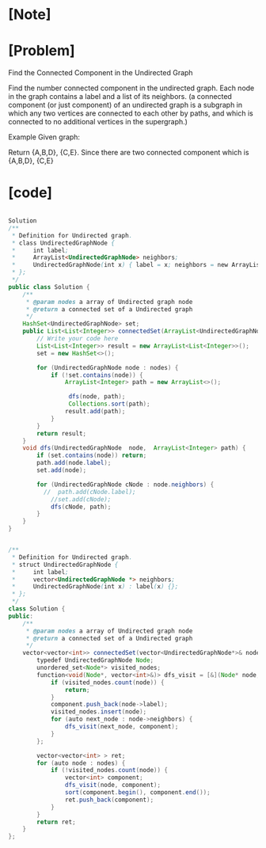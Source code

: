 ﻿[Note]
====== 

[Problem]
====== 
Find the Connected Component in the Undirected Graph

Find the number connected component in the undirected graph. Each node in the graph contains a label and a list of its neighbors. 
(a connected component (or just component) of an undirected graph is a subgraph in which any two vertices are connected to each other by paths, and which is connected to no additional vertices in the supergraph.)

Example
Given graph:



Return {A,B,D}, {C,E}. Since there are two connected component which is {A,B,D}, {C,E}

[code]
======
```java

Solution
/**
 * Definition for Undirected graph.
 * class UndirectedGraphNode {
 *     int label;
 *     ArrayList<UndirectedGraphNode> neighbors;
 *     UndirectedGraphNode(int x) { label = x; neighbors = new ArrayList<UndirectedGraphNode>(); }
 * };
 */
public class Solution {
    /**
     * @param nodes a array of Undirected graph node
     * @return a connected set of a Undirected graph
     */
    HashSet<UndirectedGraphNode> set;
    public List<List<Integer>> connectedSet(ArrayList<UndirectedGraphNode> nodes) {
        // Write your code here
        List<List<Integer>> result = new ArrayList<List<Integer>>();
        set = new HashSet<>();

        for (UndirectedGraphNode node : nodes) {
            if (!set.contains(node)) {
                ArrayList<Integer> path = new ArrayList<>();

                 dfs(node, path);
                 Collections.sort(path);
                result.add(path);
            }
        }
        return result;
    }
    void dfs(UndirectedGraphNode  node,  ArrayList<Integer> path) {
        if (set.contains(node)) return;
        path.add(node.label);
        set.add(node);

        for (UndirectedGraphNode cNode : node.neighbors) {
          //  path.add(cNode.label);
            //set.add(cNode);
            dfs(cNode, path);
        }
    }
}


/**
 * Definition for Undirected graph.
 * struct UndirectedGraphNode {
 *     int label;
 *     vector<UndirectedGraphNode *> neighbors;
 *     UndirectedGraphNode(int x) : label(x) {};
 * };
 */
class Solution {
public:
    /**
     * @param nodes a array of Undirected graph node
     * @return a connected set of a Undirected graph
     */
    vector<vector<int>> connectedSet(vector<UndirectedGraphNode*>& nodes) {
        typedef UndirectedGraphNode Node;
        unordered_set<Node*> visited_nodes;
        function<void(Node*, vector<int>&)> dfs_visit = [&](Node* node, vector<int>& component) {
            if (visited_nodes.count(node)) {
                return;
            }
            component.push_back(node->label);
            visited_nodes.insert(node);
            for (auto next_node : node->neighbors) {
                dfs_visit(next_node, component);
            }
        };

        vector<vector<int> > ret;
        for (auto node : nodes) {
            if (!visited_nodes.count(node)) {
                vector<int> component;
                dfs_visit(node, component);
                sort(component.begin(), component.end());
                ret.push_back(component);
            }
        }
        return ret;
    }
};
```